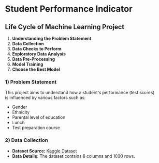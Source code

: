 # Student Performance Indicator

## Life Cycle of Machine Learning Project

1. **Understanding the Problem Statement**
2. **Data Collection**
3. **Data Checks to Perform**
4. **Exploratory Data Analysis**
5. **Data Pre-Processing**
6. **Model Training**
7. **Choose the Best Model**

### 1) Problem Statement
This project aims to understand how a student's performance (test scores) is influenced by various factors such as:
- Gender
- Ethnicity
- Parental level of education
- Lunch
- Test preparation course

### 2) Data Collection
- **Dataset Source:** [Kaggle Dataset](https://www.kaggle.com/datasets/spscientist/students-performance-in-exams?datasetId=74977)
- **Data Details:** The dataset contains 8 columns and 1000 rows.
